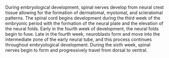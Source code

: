 During embryological development, spinal nerves develop from neural crest tissue allowing for the formation of dermatomal, myotomal, and scleratomal patterns. The spinal cord begins development during the third week of the embryonic period with the formation of the neural plate and the elevation of the neural folds. Early in the fourth week of development, the neural folds begin to fuse. Late in the fourth week, neuroblasts form and move into the intermediate zone of the early neural tube, and this process continues throughout embryological development. During the sixth week, spinal nerves begin to form and progressively travel from dorsal to ventral.